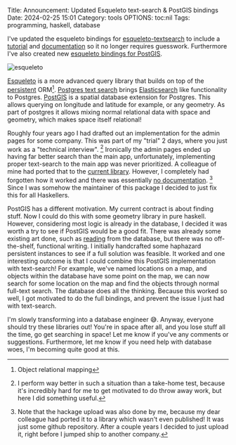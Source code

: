 Title: Announcement: Updated Esqueleto text-search & PostGIS bindings
Date: 2024-02-25 15:01
Category: tools
OPTIONS: toc:nil
Tags: programming, haskell, database

I've updated the esqueleto bindings for
[esqueleto-textsearch](https://hackage.haskell.org/package/esqueleto-textsearch) to include a [tutorial](https://hackage.haskell.org/package/esqueleto-textsearch#tutorial) and
[documentation](https://hackage.haskell.org/package/esqueleto-textsearch-1.1.4/docs/Database-Esqueleto-TextSearch.html) so it no longer requires
guesswork.
Furthermore I've also created new [esqueleto bindings for PostGIS](https://hackage.haskell.org/package/esqueleto-postgis).

![esqueleto](/images/2024/esqueleto.webp)

[Esqueleto](https://hackage.haskell.org/package/esqueleto) 
is a more advanced query library that builds on top of the [persistent](https://hackage.haskell.org/package/persistent) ORM[^object-relational].
[Postgres text search](https://rachbelaid.com/postgres-full-text-search-is-good-enough/) brings [Elasticsearch](https://en.wikipedia.org/wiki/Elasticsearch) like functionality to Postgres.
[PostGIS](https://postgis.net/) is a spatial database extension for Postgres.
This allows querying on longitude and latitude for example, or any geometry.
As part of postgres it allows mixing normal relational data with space and geometry, 
which makes space itself relational!

Roughly four years ago I had drafted out an implementation for the admin pages for some company.
This was part of my "trial" 2 days, where you just work as a "technical interview". [^great-for-me]
Ironically the admin pages ended up having far better search than the main app,
unfortunately, implementing proper text-search to the main app was never prioritized.
A colleague of mine had ported that to the [current library](https://hackage.haskell.org/package/esqueleto-textsearch).
However, I completely had forgotten how it worked and there was essentially [no documentation](https://hackage.haskell.org/package/esqueleto-textsearch-1.0.0.3/docs/Database-Esqueleto-TextSearch-Language.html). [^hackage-upload]
Since I was somehow the maintainer of this package I decided to just fix this for all Haskellers.

PostGIS has a different motivation.
My current contract is about finding stuff.
Now I could do this with some geometry library in pure haskell. 
However, considering most logic is already in the database, 
I decided it was worth a try to see if PostGIS would be a good fit.
There was already some existing art done, such as [reading](https://hackage.haskell.org/package/wkt-geom-0.0.12/docs/Data-Ewkb.html#v:parseHexByteString) from the database,
but there was no off-the-shelf, functional writing.
I initially handcrafted some haphazard persistent instances to see if a full solution was feasible.
It worked and one interesting outcome is that I could combine this PostGIS implementation with text-search!
For example, we've named locations on a map, 
and objects within the database have some point on the map,
we can now search for some location on the map and find the objects through normal full-text search.
The database does all the thinking.
Because this worked so well, I got motivated to do the full bindings, 
and prevent the issue I just had with text-search.

I'm slowly transforming into a database engineer 😅.
Anyway, everyone should try these libraries out! 
You're in space after all, and you lose stuff all the time, go get searching in space!
Let me know if you've any comments or suggestions.
Furthermore, let me know if you need help with database woes, I'm becoming quite good at this.

[^great-for-me]: I perform way better in such a situation than a take-home test, because it's incredibly hard for me to get motivated to do throw away work, but here I did something useful.
[^hackage-upload]: Note that the hackage upload was also done by me, because my dear colleague had ported it to a library which wasn't even published! It was just some github repository. After a couple years I decided to just upload it, right before I jumped ship to another company.

[^object-relational]: Object relational mapping

